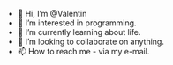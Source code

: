 - 👋 Hi, I’m @Valentin
- 👀 I’m interested in programming.
- 🌱 I’m currently learning about life.
- 💞️ I’m looking to collaborate on anything.
- 📫 How to reach me - via my e-mail.

<!---
ValyK4/ValyK4 is a ✨ special ✨ repository because its `README.md` (this file) appears on your GitHub profile.
You can click the Preview link to take a look at your changes.
--->
